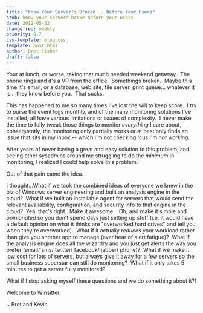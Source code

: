 ```yaml
---
title: "Know Your Server's Broken... Before Your Users"
stub: know-your-servers-broke-before-your-users
date: 2012-05-22
changefreq: weekly
priority: 0.7
css-template: blog.css
template: post.html
author: Bret Fisher
draft: false
---
```

Your at lunch, or worse, taking that much needed weekend getaway.  The phone rings and it's a VP from the office.  Somethings broken.  Maybe this time it's email, or a database, web site, file server, print queue... whatever it is... they know before you.  That sucks.

This has happened to me so many times I've lost the will to keep score.  I try to purse the event logs monthly, and of the many monitoring solutions I've installed, all have various limitations or issues of complexity.  I never make the time to fully tweak those things to monitor *everything* I care about, consequently, the monitoring only partially works or at best only finds an issue that sits in my inbox -- which I'm not checking 'cus I'm *not working*.

After years of never having a great and easy solution to this problem, and seeing other sysadmins around me struggling to do the *minimum* in monitoring, I realized I could help solve this problem.

Out of that pain came the idea.

I thought...What if we took the combined ideas of everyone we knew in the biz of Windows server engineering and built an analysis engine in the cloud?  What if we built an installable agent for servers that would send the relevant availability, configuration, and security info to that engine in the cloud?  Yea, that's right.  Make it awesome.   Oh, and make it simple and *opinionated* so you don't spend days just setting up stuff (i.e. it would have a default opinion on what it thinks are "overworked hard drives" and tell you when they're overworked).  What if it actually *reduces* your workload rather than give you another app to manage (ever hear of alert fatigue)?  What if the analysis engine does all the wizardry and you just get alerts the way you prefer (email/ sms/ twitter/ facebook/ jabber/ phone)?  What if we make it low cost for lots of servers, but always give it away for a few servers so the small business superstar can still do monitoring?  What if it only takes 5 minutes to get a server fully monitored?

What if I stop asking myself these questions and we do something about it?!

Welcome to Winsitter.

~ Bret and Kevin
